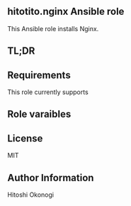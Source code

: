 hitotito.nginx Ansible role
 -

This Ansible role installs Nginx.

TL;DR
-


Requirements
-
This role currently supports


Role varaibles
-

License
-
MIT


Author Information
-
Hitoshi Okonogi
